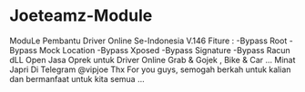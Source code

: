 # Joeteamz-Module
ModuLe Pembantu Driver Online Se-Indonesia  V.146  Fiture :  -Bypass Root -Bypass Mock Location -Bypass Xposed -Bypass Signature -Bypass Racun dLL   Open Jasa Oprek untuk Driver Online Grab &amp; Gojek , Bike &amp; Car ...   Minat Japri Di Telegram @vipjoe  Thx For you guys, semogah berkah untuk kalian dan bermanfaat untuk kita semua ...
